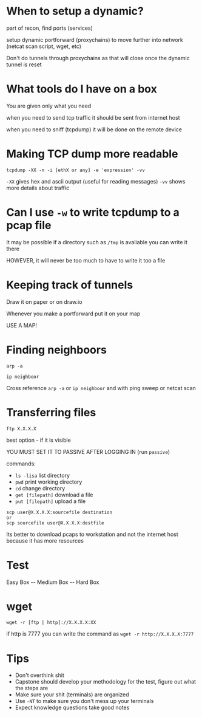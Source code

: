 # When to setup a dynamic?
part of recon, find ports (services)

setup dynamic portforward (proxychains) to move further into network (netcat scan script, wget, etc)

Don't do tunnels through proxychains as that will close once the dynamic tunnel is reset

# What tools do I have on a box

You are given only what you need

when you need to send tcp traffic it should be sent from internet host

when you need to sniff (tcpdump) it will be done on the remote device

# Making TCP dump more readable
```
tcpdump -XX -n -i [ethX or any] -e 'expression' -vv
```
`-XX` gives hex and ascii output (useful for reading messages)
`-vv` shows more details about traffic

# Can I use `-w` to write tcpdump to a pcap file

It may be possible if a directory such as `/tmp` is avaliable you can write it there

HOWEVER, it will never be too much to have to write it too a file

# Keeping track of tunnels

Draw it on paper or on draw.io

Whenever you make a portforward put it on your map

USE A MAP!

# Finding neighboors

```
arp -a
```
```
ip neighboor
```
Cross reference `arp -a` or `ip neighboor` and with ping sweep or netcat scan

# Transferring files
```
ftp X.X.X.X
```
best option - if it is visible

YOU MUST SET IT TO PASSIVE AFTER LOGGING IN (run `passive`)

commands:
- `ls -lisa` list directory
- `pwd` print working directory
- `cd` change directory
- `get [filepath]` download a file
- `put [filepath]` upload a file

```
scp user@X.X.X.X:sourcefile destination
or
scp sourcefile user@X.X.X.X:destfile
```

Its better to download pcaps to workstation and not the internet host because it has more resources

# Test
Easy Box -- Medium Box -- Hard Box

# wget
```
wget -r [ftp | http]://X.X.X.X:XX
```
if http is 7777 you can write the command as `wget -r http://X.X.X.X:7777`

# Tips
- Don't overthink shit
- Capstone should develop your methodology for the test, figure out what the steps are
- Make sure your shit (terminals) are organized
- Use `-NT` to make sure you don't mess up your terminals
- Expect knowledge questions take good notes
